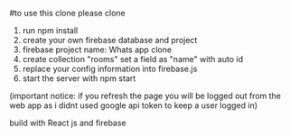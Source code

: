 #to use this clone please clone 
1. run npm install 
2. create your own firebase database and project
3. firebase project name: Whats app clone
4. create collection "rooms" set a field as "name" with auto id
5. replace your config information into firebase.js
6. start the server with npm start

(important notice: if you refresh the page you will be logged out from the web app as i didnt used google api token to keep a user logged in)

build with React js and firebase